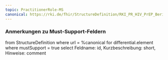 ```yaml
---
topic: PractitionerRole-MS
canonical: https://rki.de/fhir/StructureDefinition/RKI_PR_HIV_PrEP_Bericht_PractitionerRole
---
```


### Anmerkungen zu Must-Support-Feldern

<fql>
from
	StructureDefinition
where 
    url = %canonical
for differential.element
where mustSupport = true
select
	Feldname: id, Kurzbeschreibung: short, Hinweise: comment
</fql>


